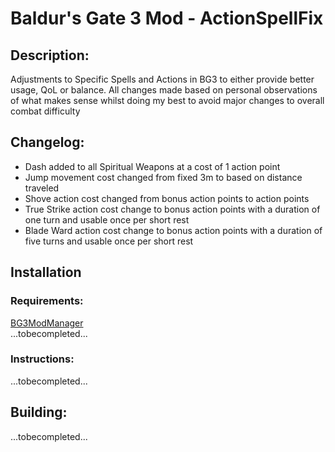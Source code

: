 # Baldur's Gate 3 Mod - ActionSpellFix
## Description:
Adjustments to Specific Spells and Actions in BG3 to either provide better usage, QoL or balance.
All changes made based on personal observations of what makes sense whilst doing my best to avoid major changes to overall combat difficulty

## Changelog:
- Dash added to all Spiritual Weapons at a cost of 1 action point
- Jump movement cost changed from fixed 3m to based on distance traveled
- Shove action cost changed from bonus action points to action points
- True Strike action cost change to bonus action points with a duration of one turn and usable once per short rest
- Blade Ward action cost change to bonus action points with a duration of five turns and usable once per short rest

## Installation
### Requirements:
[BG3ModManager](https://github.com/LaughingLeader/BG3ModManager/releases/latest)  
...tobecompleted...


### Instructions:
...tobecompleted...

## Building:
...tobecompleted...

